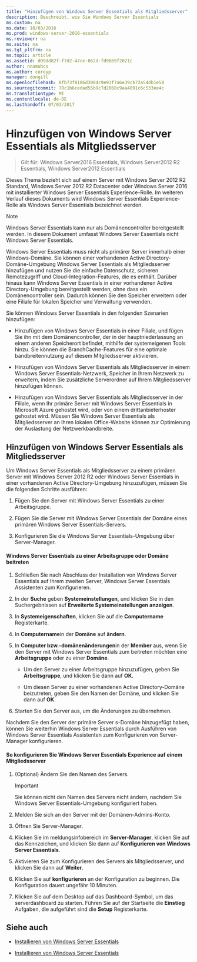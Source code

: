 ```yaml
---
title: "Hinzufügen von Windows Server Essentials als Mitgliedsserver"
description: Beschreibt, wie Sie Windows Server Essentials
ms.custom: na
ms.date: 10/03/2016
ms.prod: windows-server-2016-essentials
ms.reviewer: na
ms.suite: na
ms.tgt_pltfrm: na
ms.topic: article
ms.assetid: d09dd82f-f7d2-47ce-862d-fd9869f2021c
author: nnamuhcs
ms.author: coreyp
manager: dongill
ms.openlocfilehash: 8fb73f8186d3984c9e93f7a6e39cb72a54db1e58
ms.sourcegitcommit: 70c1b6cedad55b9c7d2068c9aa4891c6c533ee4c
ms.translationtype: MT
ms.contentlocale: de-DE
ms.lasthandoff: 07/03/2017
---
```

# <a name="add-windows-server-essentials-as-a-member-server"></a>Hinzufügen von Windows Server Essentials als Mitgliedsserver

>Gilt für: Windows Server2016 Essentials, Windows Server2012 R2 Essentials, Windows Server2012 Essentials

Dieses Thema bezieht sich auf einem Server mit Windows Server 2012 R2 Standard, Windows Server 2012 R2 Datacenter oder Windows Server 2016 mit installierter Windows Server Essentials Experience-Rolle. Im weiteren Verlauf dieses Dokuments wird Windows Server Essentials Experience-Rolle als Windows Server Essentials bezeichnet werden.  
  
> [!NOTE]
>   Windows Server Essentials kann nur als Domänencontroller bereitgestellt werden. In diesem Dokument umfasst Windows Server Essentials nicht Windows Server Essentials.  
  
 Windows Server Essentials muss nicht als primärer Server innerhalb einer Windows-Domäne. Sie können einer vorhandenen Active Directory-Domäne-Umgebung Windows Server Essentials als Mitgliedsserver hinzufügen und nutzen Sie die einfache Datenschutz, sicheren Remotezugriff und Cloud-Integration-Features, die es enthält. Darüber hinaus kann Windows Server Essentials in einer vorhandenen Active Directory-Umgebung bereitgestellt werden, ohne dass ein Domänencontroller sein. Dadurch können Sie den Speicher erweitern oder eine Filiale für lokalen Speicher und Verwaltung verwenden.  
  
 Sie können Windows Server Essentials in den folgenden Szenarien hinzufügen:  
  
-   Hinzufügen von Windows Server Essentials in einer Filiale, und fügen Sie ihn mit dem Domänencontroller, der in der hauptniederlassung an einem anderen Speicherort befindet, mithilfe der systemeigenen Tools hinzu. Sie können die BranchCache-Features für eine optimale bandbreitennutzung auf diesem Mitgliedsserver aktivieren.  
  
-   Hinzufügen von Windows Server Essentials als Mitgliedsserver in einem Windows Server Essentials-Netzwerk, Speicher in Ihrem Netzwerk zu erweitern, indem Sie zusätzliche Serverordner auf Ihrem Mitgliedsserver hinzufügen können.  
  
-   Hinzufügen von Windows Server Essentials als Mitgliedsserver in der Filiale, wenn Ihr primäre Server mit Windows Server Essentials in Microsoft Azure gehostet wird, oder von einem drittanbieterhoster gehostet wird. Müssen Sie Windows Server Essentials als Mitgliedsserver an Ihren lokalen Office-Website können zur Optimierung der Auslastung der Netzwerkbandbreite.  
  
## <a name="adding-windows-server-essentials-as-a-member-server"></a>Hinzufügen von Windows Server Essentials als Mitgliedsserver  
 Um Windows Server Essentials als Mitgliedsserver zu einem primären Server mit Windows Server 2012 R2 oder Windows Server Essentials in einer vorhandenen Active Directory-Umgebung hinzuzufügen, müssen Sie die folgenden Schritte ausführen:  
  
1.  Fügen Sie den Server mit Windows Server Essentials zu einer Arbeitsgruppe.  
  
2.  Fügen Sie die Server mit Windows Server Essentials der Domäne eines primären Windows Server Essentials-Servers.  
  
3.  Konfigurieren Sie die Windows Server Essentials-Umgebung über Server-Manager.  
  
#### <a name="to-join-windows-server-essentials-to-a-workgroup-or-domain"></a>Windows Server Essentials zu einer Arbeitsgruppe oder Domäne beitreten  
  
1.  Schließen Sie nach Abschluss der Installation von Windows Server Essentials auf Ihrem zweiten Server, Windows Server Essentials Assistenten zum Konfigurieren.  
  
2.  In der **Suche** geben **Systemeinstellungen**, und klicken Sie in den Suchergebnissen auf **Erweiterte Systemeinstellungen anzeigen**.  
  
3.  In **Systemeigenschaften**, klicken Sie auf die **Computername** Registerkarte.  
  
4.  In **Computername**in der **Domäne** auf **ändern**.  
  
5.  In **Computer bzw.-domänenänderungen**in der **Member** aus, wenn Sie den Server mit Windows Server Essentials zum beitreten möchten eine **Arbeitsgruppe** oder zu einer **Domäne**.  
  
    -   Um den Server zu einer Arbeitsgruppe hinzuzufügen, geben Sie **Arbeitsgruppe**, und klicken Sie dann auf **OK**.  
  
    -   Um diesen Server zu einer vorhandenen Active Directory-Domäne beizutreten, geben Sie den Namen der Domäne, und klicken Sie dann auf **OK**.  
  
6.  Starten Sie den Server aus, um die Änderungen zu übernehmen.  
  
 Nachdem Sie den Server der primäre Server s-Domäne hinzugefügt haben, können Sie weiterhin Windows Server Essentials durch Ausführen von Windows Server Essentials Assistenten zum Konfigurieren von Server-Manager konfigurieren.  
  
#### <a name="to-configure-windows-server-essentials-experience-on-a-member-server"></a>So konfigurieren Sie Windows Server Essentials Experience auf einem Mitgliedsserver  
  
1.  (Optional) Ändern Sie den Namen des Servers.  
  
    > [!IMPORTANT]
    >  Sie können nicht den Namen des Servers nicht ändern, nachdem Sie Windows Server Essentials-Umgebung konfiguriert haben.  
  
2.  Melden Sie sich an den Server mit der Domänen-Admins-Konto.  
  
3.  Öffnen Sie Server-Manager.  
  
4.  Klicken Sie im meldungsinfobereich im **Server-Manager**, klicken Sie auf das Kennzeichen, und klicken Sie dann auf **Konfigurieren von Windows Server Essentials**.  
  
5.  Aktivieren Sie zum Konfigurieren des Servers als Mitgliedsserver, und klicken Sie dann auf **Weiter**.  
  
6.  Klicken Sie auf **konfigurieren** an der Konfiguration zu beginnen. Die Konfiguration dauert ungefähr 10 Minuten.  
  
7.  Klicken Sie auf dem Desktop auf das Dashboard-Symbol, um das serverdashboard zu starten. Führen Sie auf der Startseite die **Einstieg** Aufgaben, die aufgeführt sind die **Setup** Registerkarte.  
  
## <a name="see-also"></a>Siehe auch  
  

-   [Installieren von Windows Server Essentials](Install-Windows-Server-Essentials.md)

-   [Installieren von Windows Server Essentials](../install/Install-Windows-Server-Essentials.md)


